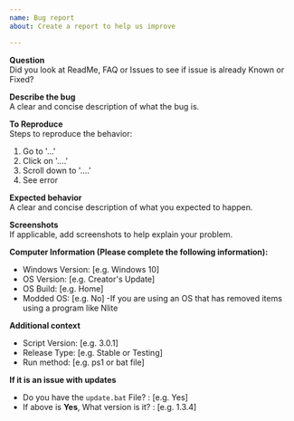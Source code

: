```yaml
---
name: Bug report
about: Create a report to help us improve

---
```

**Question**   
Did you look at ReadMe, FAQ or Issues to see if issue is already Known or Fixed?

**Describe the bug**   
A clear and concise description of what the bug is.

**To Reproduce**   
Steps to reproduce the behavior:
1. Go to '...'
2. Click on '....'
3. Scroll down to '....'
4. See error

**Expected behavior**   
A clear and concise description of what you expected to happen.

**Screenshots**   
If applicable, add screenshots to help explain your problem.

**Computer Information (Please complete the following information):**  
 - Windows Version: [e.g. Windows 10]   
 - OS Version: [e.g. Creator's Update]   
 - OS Build: [e.g. Home]   
 - Modded OS: [e.g. No] -If you are using an OS that has removed items using a program like Nlite   

**Additional context**   
 - Script Version: [e.g. 3.0.1]   
 - Release Type: [e.g. Stable or Testing]   
 - Run method:  [e.g. ps1 or bat file]   
 
 **If it is an issue with updates**   
 - Do you have the `update.bat` File? : [e.g. Yes]   
 - If above is **Yes**, What version is it? : [e.g. 1.3.4]   
